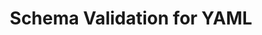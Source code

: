 ---
title: Schema Validation for YAML
short_name: YAML
long_name: YAML Ain't Markup Language
url: http://yaml.org/
logo: https://github.com/yaml/yaml-spec/blob/master/logo.svg
---